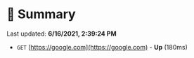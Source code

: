 # 📖 Summary
Last updated: **6/16/2021, 2:39:24 PM**

- `GET` [https://google.com](https://google.com) - **Up** (180ms)
